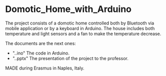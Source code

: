 # Domotic_Home_with_Arduino
The project consists of a domotic home controlled both by Bluetooth via mobile application or by a keyboard in Arduino. The house includes both temperature and light sensors and a fan to make the temperature decrease. 

The documents are the next ones:
- "..ino" The code in Arduino.
- "..pptx" The presentation of the project to the professor.

MADE during Erasmus in Naples, Italy. 
